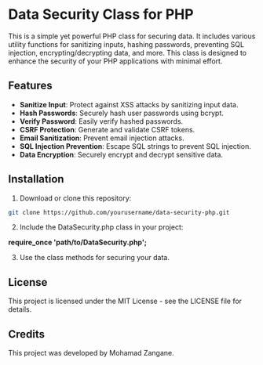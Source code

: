 # Data Security Class for PHP

This is a simple yet powerful PHP class for securing data. It includes various utility functions for sanitizing inputs, hashing passwords, preventing SQL injection, encrypting/decrypting data, and more. This class is designed to enhance the security of your PHP applications with minimal effort.

## Features

- **Sanitize Input**: Protect against XSS attacks by sanitizing input data.
- **Hash Passwords**: Securely hash user passwords using bcrypt.
- **Verify Password**: Easily verify hashed passwords.
- **CSRF Protection**: Generate and validate CSRF tokens.
- **Email Sanitization**: Prevent email injection attacks.
- **SQL Injection Prevention**: Escape SQL strings to prevent SQL injection.
- **Data Encryption**: Securely encrypt and decrypt sensitive data.

## Installation

1. Download or clone this repository:

```bash
git clone https://github.com/yourusername/data-security-php.git
```

2. Include the DataSecurity.php class in your project:

**require_once 'path/to/DataSecurity.php';**

3. Use the class methods for securing your data.

## License

This project is licensed under the MIT License - see the LICENSE file for details.

## Credits

This project was developed by Mohamad Zangane.

